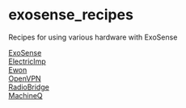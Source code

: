 # exosense_recipes
Recipes for using various hardware with ExoSense

[ExoSense](ExoSense/README.md)<br>
[ElectricImp](ElectricImp/README.md)<br>
[Ewon](Ewon/README.md)<br>
[OpenVPN](OpenVPN/README.md)<br>
[RadioBridge](RadioBridge/README.md)<br>
[MachineQ](MachineQ/README.md)<br>

